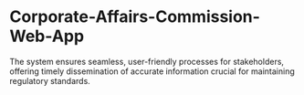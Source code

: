 # Corporate-Affairs-Commission-Web-App
The system ensures seamless, user-friendly processes for stakeholders, offering timely dissemination of accurate information crucial for maintaining regulatory standards.
